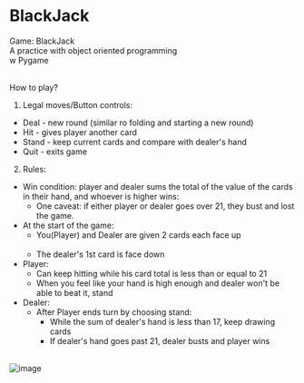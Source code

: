 # BlackJack
Game: BlackJack<br>
A practice with object oriented programming<br>
w Pygame<br><br>

How to play?<br>
1. Legal moves/Button controls:<br><t>
  - Deal - new round (similar ro folding and starting a new round)<br>
  - Hit - gives player another card<br>
  - Stand - keep current cards and compare with dealer's hand<br>
  - Quit - exits game<br>

2. Rules:<br>
  - Win condition: player and dealer sums the total of the value of the cards in their hand, and whoever is higher wins:<br>
    - One caveat: if either player or dealer goes over 21, they bust and lost the game.<br>
  - At the start of the game:<br>
    -  You(Player) and Dealer are given 2 cards each face up<br><br>
    -  The dealer's 1st card is face down
  - Player:<br>
    - Can keep hitting while his card total is less than or equal to 21<br>
    - When you feel like your hand is high enough and dealer won't be able to beat it, stand<br>
  - Dealer:<br>
    - After Player ends turn by choosing stand:<br>
      - While the sum of dealer's hand is less than 17, keep drawing cards<br>
      - If dealer's hand goes past 21, dealer busts and player wins<br><br>
  
![image](https://user-images.githubusercontent.com/98131995/210928293-96b418be-0669-434d-ba6c-15770412aef2.png)<br><br>
